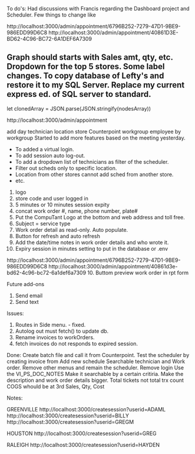 To do's:
Had discussions with Francis regarding the Dashboard project and Scheduler. Few things to change like

http://localhost:3000/admin/appointment/6796B252-7279-47D1-9BE9-986EDD99D6C8
http://localhost:3000/admin/appointment/40861D3E-BD62-4C96-BC72-6A1DEF6A7309


Graph should starts with Sales amt, qty, etc.
Dropdown for the top 5 stores.
Some label changes.
To copy database of Lefty's and restore it to my SQL Server.
Replace my current express ed. of SQL server to standard.
----------------------------
let clonedArray = JSON.parse(JSON.stringify(nodesArray))



http://localhost:3000/admin/appointment

add day
technician
location
store
Counterpoint workgroup
employee by workgroup
Started to add more features based on the meeting yesterday.
 * To added a virtual login.
 * To add session auto log-out.
 * To add a dropdown list of technicians as filter of the scheduler.
 * Filter out scheds only to specific location.
 * Location from other stores cannot add sched from another store.
 * etc.
1. logo
2. store code and user logged in
3. 5 minutes or 10 minutes session expity
4. concat work order #, name, phone number, plate#
5. Put the CompuTant Logo at the bottom and web address and toll free.
6. Subject = service type
7. Work order detail as read-only. Auto populate.
8. Button for refresh and auto refresh 
9. Add the date/time notes in work order details and who wrote it.
11. Expiry session in minutes setting to put in the database or .env

 http://localhost:3000/admin/appointment/6796B252-7279-47D1-9BE9-986EDD99D6C8
http://localhost:3000/admin/appointment/40861d3e-bd62-4c96-bc72-6a1def6a7309
10. Buttom preview work order in rpt form


Future add-ons
1. Send email
2. Send text

Issues:
1. Routes in Side menu. - fixed.
2. Autolog out must fetch() to update db.
3. Rename invoices to workOrders.
4. fetch invoices do not responds to expired session.

Done:
Create batch file and call it from Counterpoint.
Test the scheduler by creating invoice from
Add new schedule
Searchable technician and Work order.
Remove other menus and remain the scheduler.
Remove login
Use the VI_PS_DOC_NOTES
Make it searchable by a certain critiria.
Make the description and work order details bigger.
Total tickets not total trx count
COGS whould be at 3rd
Sales, Qty, Cost

Notes:

GREENVILLE
http://localhost:3000/createsession?userid=ADAML
http://localhost:3000/createsession?userid=BILLY
http://localhost:3000/createsession?userid=GREGM

HOUSTON
http://localhost:3000/createsession?userid=GREG

RALEIGH
http://localhost:3000/createsession?userid=HAYDEN